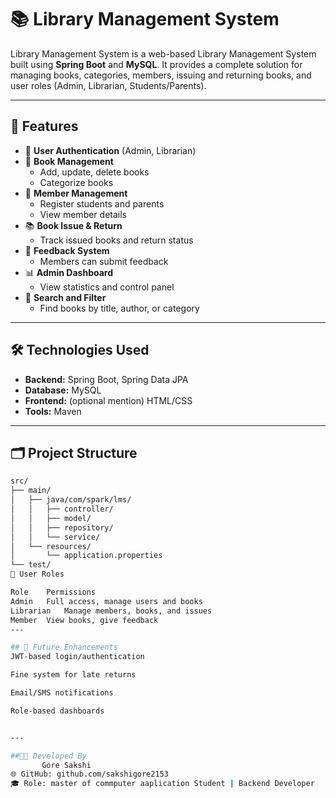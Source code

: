 # 📚  Library Management System

 Library Management System is a web-based Library Management System built using **Spring Boot** and **MySQL**. It provides a complete solution for managing books, categories, members, issuing and returning books, and user roles (Admin, Librarian, Students/Parents).

---

## 🚀 Features

- 🔐 **User Authentication** (Admin, Librarian)
- 📖 **Book Management**
  - Add, update, delete books
  - Categorize books
- 👥 **Member Management**
  - Register students and parents
  - View member details
- 📚 **Book Issue & Return**
  - Track issued books and return status
- 💬 **Feedback System**
  - Members can submit feedback
- 📊 **Admin Dashboard**
  - View statistics and control panel
- 🔎 **Search and Filter**
  - Find books by title, author, or category

---

## 🛠️ Technologies Used

- **Backend:** Spring Boot, Spring Data JPA
- **Database:** MySQL
- **Frontend:** (optional mention) HTML/CSS
- **Tools:** Maven 

---

## 🗂️ Project Structure

```bash
src/
├── main/
│   ├── java/com/spark/lms/
│   │   ├── controller/
│   │   ├── model/
│   │   ├── repository/
│   │   └── service/
│   └── resources/
│       └── application.properties
└── test/
🔐 User Roles

Role	Permissions
Admin	Full access, manage users and books
Librarian	Manage members, books, and issues
Member	View books, give feedback
---

## 🧠 Future Enhancements
JWT-based login/authentication

Fine system for late returns

Email/SMS notifications

Role-based dashboards


---

##🧑‍💻 Developed By
       Gore Sakshi
🌐 GitHub: github.com/sakshigore2153
🎓 Role: master of commputer aaplication Student | Backend Developer




